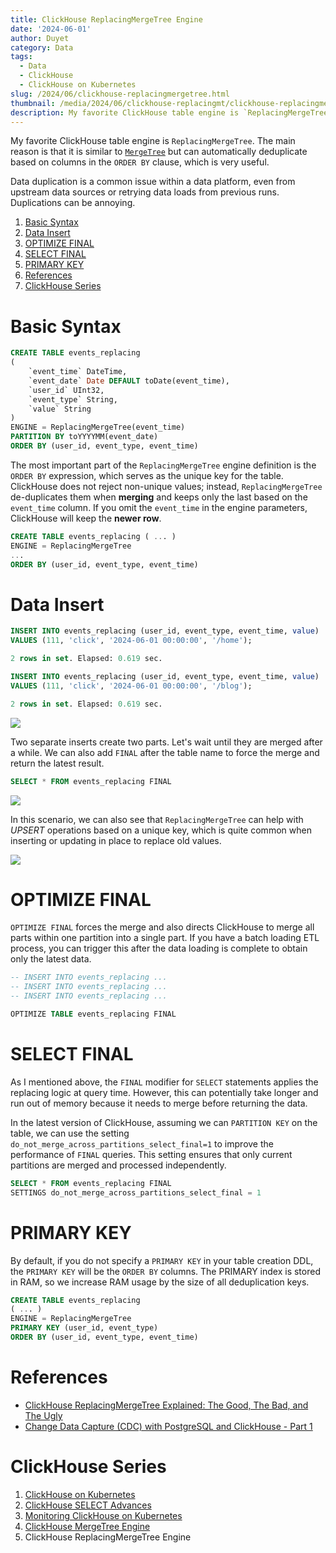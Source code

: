 ```yaml
---
title: ClickHouse ReplacingMergeTree Engine
date: '2024-06-01'
author: Duyet
category: Data
tags:
  - Data
  - ClickHouse
  - ClickHouse on Kubernetes
slug: /2024/06/clickhouse-replacingmergetree.html
thumbnail: /media/2024/06/clickhouse-replacingmt/clickhouse-replacingmergetree-illustration.png
description: My favorite ClickHouse table engine is `ReplacingMergeTree`. The main reason is that it is similar to [`MergeTree`](/2024/05/clickhouse-mergetree.html) but can automatically deduplicate based on columns in the `ORDER BY` clause, which is very useful.
---
```


My favorite ClickHouse table engine is `ReplacingMergeTree`. The main reason is that it is similar to [`MergeTree`](/2024/05/clickhouse-mergetree.html) but can automatically deduplicate based on columns in the `ORDER BY` clause, which is very useful.

Data duplication is a common issue within a data platform, even from upstream data sources or retrying data loads from previous runs. Duplications can be annoying.

1. [Basic Syntax](#basic-syntax)
1. [Data Insert](#data-insert)
1. [OPTIMIZE FINAL](#optimize-final)
1. [SELECT FINAL](#select-final)
1. [PRIMARY KEY](#primary-key)
1. [References](#references)
1. [ClickHouse Series](#clickhouse-series)

# Basic Syntax

```sql
CREATE TABLE events_replacing
(
    `event_time` DateTime,
    `event_date` Date DEFAULT toDate(event_time),
    `user_id` UInt32,
    `event_type` String,
    `value` String
)
ENGINE = ReplacingMergeTree(event_time)
PARTITION BY toYYYYMM(event_date)
ORDER BY (user_id, event_type, event_time)
```

The most important part of the `ReplacingMergeTree` engine definition is the `ORDER BY` expression, which serves as the unique key for the table. ClickHouse does not reject non-unique values; instead, `ReplacingMergeTree` de-duplicates them when **merging** and keeps only the last based on the `event_time` column. If you omit the `event_time` in the engine parameters, ClickHouse will keep the **newer row**.

```sql
CREATE TABLE events_replacing ( ... )
ENGINE = ReplacingMergeTree
...
ORDER BY (user_id, event_type, event_time)
```

# Data Insert

```sql
INSERT INTO events_replacing (user_id, event_type, event_time, value)
VALUES (111, 'click', '2024-06-01 00:00:00', '/home');

2 rows in set. Elapsed: 0.619 sec.

INSERT INTO events_replacing (user_id, event_type, event_time, value)
VALUES (111, 'click', '2024-06-01 00:00:00', '/blog');

2 rows in set. Elapsed: 0.619 sec.
```

![](/media/2024/06/clickhouse-replacingmt/clickhouse-replacingmergetree-select.png)

Two separate inserts create two parts. Let's wait until they are merged after a while. We can also add `FINAL` after the table name to force the merge and return the latest result.

```sql
SELECT * FROM events_replacing FINAL
```

![](/media/2024/06/clickhouse-replacingmt/clickhouse-replacingmergetree-select-final.png)

In this scenario, we can also see that `ReplacingMergeTree` can help with _UPSERT_ operations based on a unique key, which is quite common when inserting or updating in place to replace old values.

![](/media/2024/06/clickhouse-replacingmt/clickhouse-replacingmergetree-illustration.png)

# OPTIMIZE FINAL

`OPTIMIZE FINAL` forces the merge and also directs ClickHouse to merge all parts within one partition into a single part. If you have a batch loading ETL process, you can trigger this after the data loading is complete to obtain only the latest data.

```sql
-- INSERT INTO events_replacing ...
-- INSERT INTO events_replacing ...
-- INSERT INTO events_replacing ...

OPTIMIZE TABLE events_replacing FINAL
```

# SELECT FINAL

As I mentioned above, the `FINAL` modifier for `SELECT` statements applies the replacing logic at query time. However, this can potentially take longer and run out of memory because it needs to merge before returning the data.

In the latest version of ClickHouse, assuming we can `PARTITION KEY` on the table, we can use the setting `do_not_merge_across_partitions_select_final=1` to improve the performance of `FINAL` queries. This setting ensures that only current partitions are merged and processed independently.

```sql
SELECT * FROM events_replacing FINAL
SETTINGS do_not_merge_across_partitions_select_final = 1
```

# PRIMARY KEY

By default, if you do not specify a `PRIMARY KEY` in your table creation DDL, the `PRIMARY KEY` will be the `ORDER BY` columns. The PRIMARY index is stored in RAM, so we increase RAM usage by the size of all deduplication keys.

```sql
CREATE TABLE events_replacing
( ... )
ENGINE = ReplacingMergeTree
PRIMARY KEY (user_id, event_type)
ORDER BY (user_id, event_type, event_time)
```

# References

- [ClickHouse ReplacingMergeTree Explained: The Good, The Bad, and The Ugly](https://altinity.com/blog/clickhouse-replacingmergetree-explained-the-good-the-bad-and-the-ugly)
- [Change Data Capture (CDC) with PostgreSQL and ClickHouse - Part 1](https://clickhouse.com/blog/clickhouse-postgresql-change-data-capture-cdc-part-1)

# ClickHouse Series

1. [ClickHouse on Kubernetes](https://blog.duyet.net/2024/03/clickhouse-on-kubernetes.html)
2. [ClickHouse SELECT Advances](https://blog.duyet.net/2024/03/clickhouse-select-advances.html)
3. [Monitoring ClickHouse on Kubernetes](https://blog.duyet.net/2024/03/clickhouse-monitoring.html)
4. [ClickHouse MergeTree Engine](https://blog.duyet.net/2024/05/clickhouse-mergetree.html)
5. ClickHouse ReplacingMergeTree Engine
